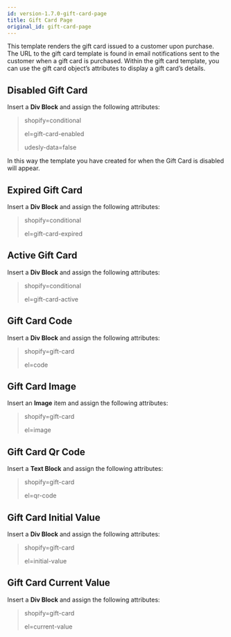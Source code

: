 ```yaml
---
id: version-1.7.0-gift-card-page
title: Gift Card Page
original_id: gift-card-page
---
```


This template renders the gift card issued to a customer upon purchase. The URL to the gift card template is found in email notifications sent to the customer when a gift card is purchased.
Within the gift card template, you can use the gift card object’s attributes to display a gift card’s details.

## Disabled Gift Card
Insert a **Div Block** and assign the following attributes:

> shopify=conditional
>
> el=gift-card-enabled
>
> udesly-data=false

In this way the template you have created for when the Gift Card is disabled will appear.

## Expired Gift Card
Insert a **Div Block** and assign the following attributes:

> shopify=conditional
> 
> el=gift-card-expired

## Active Gift Card
Insert a **Div Block** and assign the following attributes:

> shopify=conditional
>
> el=gift-card-active

## Gift Card Code
Insert a **Div Block** and assign the following attributes:

> shopify=gift-card
>
> el=code

## Gift Card Image
Insert an **Image** item and assign the following attributes:

> shopify=gift-card
>
> el=image

## Gift Card Qr Code
Insert a **Text Block** and assign the following attributes:

> shopify=gift-card
>
> el=qr-code

## Gift Card Initial Value
Insert a **Div Block** and assign the following attributes:

> shopify=gift-card
>
> el=initial-value

## Gift Card Current Value
Insert a **Div Block** and assign the following attributes:

> shopify=gift-card
>
> el=current-value
